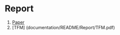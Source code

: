Report
========

1.  [Paper](documentation/README/Report/ROSO18_0020_MS.pdf)
2.  [TFM] (documentation/README/Report/TFM.pdf)
